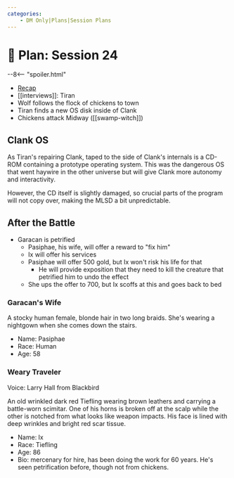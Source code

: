```yaml
---
categories:
    - DM Only|Plans|Session Plans
---
```


# 🔐 Plan: Session 24

--8<-- "spoiler.html"

- [Recap](../sessions/session-23.md)
- [[interviews]]: Tiran
- Wolf follows the flock of chickens to town
- Tiran finds a new OS disk inside of Clank
- Chickens attack Midway ([[swamp-witch]])

## Clank OS

As Tiran's repairing Clank, taped to the side of Clank's internals is a CD-ROM containing a prototype operating system. This was the dangerous OS that went haywire in the other universe but will give Clank more autonomy and interactivity.

However, the CD itself is slightly damaged, so crucial parts of the program will not copy over, making the MLSD a bit unpredictable.

## After the Battle

- Garacan is petrified
  - Pasiphae, his wife, will offer a reward to "fix him"
  - Ix will offer his services
  - Pasiphae will offer 500 gold, but Ix won't risk his life for that
    - He will provide exposition that they need to kill the creature that petrified him to undo the effect
  - She ups the offer to 700, but Ix scoffs at this and goes back to bed

### Garacan's Wife

A stocky human female, blonde hair in two long braids. She's wearing a nightgown when she comes down the stairs.

- Name: Pasiphae
- Race: Human
- Age: 58

### Weary Traveler

Voice: Larry Hall from Blackbird

An old wrinkled dark red Tiefling wearing brown leathers and carrying a battle-worn scimitar. One of his horns is broken off at the scalp while the other is notched from what looks like weapon impacts. His face is lined with deep wrinkles and bright red scar tissue.

- Name: Ix
- Race: Tiefling
- Age: 86
- Bio: mercenary for hire, has been doing the work for 60 years. He's seen petrification before, though not from chickens.
